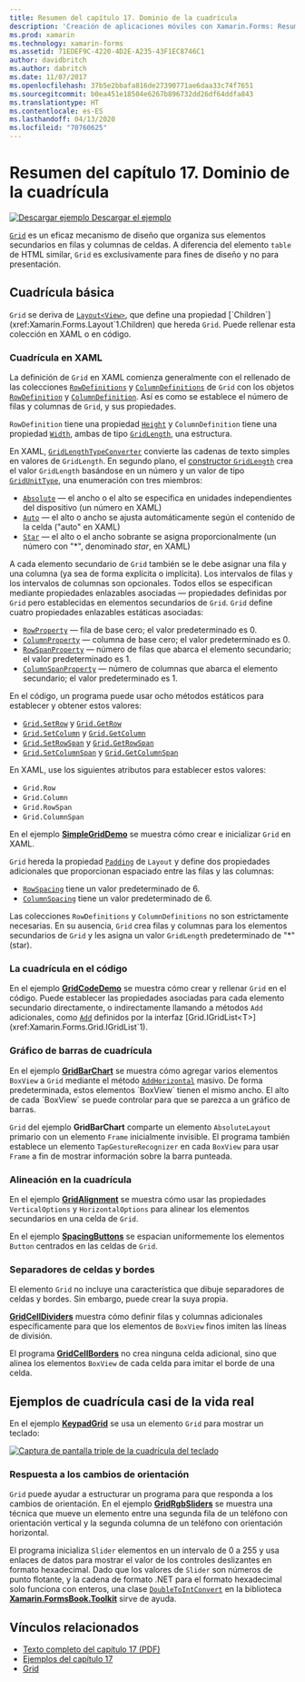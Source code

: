 ```yaml
---
title: Resumen del capítulo 17. Dominio de la cuadrícula
description: 'Creación de aplicaciones móviles con Xamarin.Forms: Resumen del capítulo 17. Dominio de la cuadrícula'
ms.prod: xamarin
ms.technology: xamarin-forms
ms.assetid: 71EDEF9C-4220-4D2E-A235-43F1EC8746C1
author: davidbritch
ms.author: dabritch
ms.date: 11/07/2017
ms.openlocfilehash: 37b5e2bbafa816de27390771ae6daa33c74f7651
ms.sourcegitcommit: b0ea451e18504e6267b896732dd26df64ddfa843
ms.translationtype: HT
ms.contentlocale: es-ES
ms.lasthandoff: 04/13/2020
ms.locfileid: "70760625"
---
```

# <a name="summary-of-chapter-17-mastering-the-grid"></a>Resumen del capítulo 17. Dominio de la cuadrícula

[![Descargar ejemplo](~/media/shared/download.png) Descargar el ejemplo](https://github.com/xamarin/xamarin-forms-book-samples/tree/master/Chapter17)

[`Grid`](xref:Xamarin.Forms.Grid) es un eficaz mecanismo de diseño que organiza sus elementos secundarios en filas y columnas de celdas. A diferencia del elemento `table` de HTML similar, `Grid` es exclusivamente para fines de diseño y no para presentación.

## <a name="the-basic-grid"></a>Cuadrícula básica

`Grid` se deriva de [`Layout<View>`](xref:Xamarin.Forms.Layout`1), que define una propiedad [`Children`](xref:Xamarin.Forms.Layout`1.Children) que hereda `Grid`. Puede rellenar esta colección en XAML o en código.

### <a name="the-grid-in-xaml"></a>Cuadrícula en XAML

La definición de `Grid` en XAML comienza generalmente con el rellenado de las colecciones [`RowDefinitions`](xref:Xamarin.Forms.Grid.RowDefinitions) y [`ColumnDefinitions`](xref:Xamarin.Forms.Grid.ColumnDefinitions) de `Grid` con los objetos [`RowDefinition`](xref:Xamarin.Forms.RowDefinition) y [`ColumnDefinition`](xref:Xamarin.Forms.ColumnDefinition). Así es como se establece el número de filas y columnas de `Grid`, y sus propiedades.

`RowDefinition` tiene una propiedad [`Height`](xref:Xamarin.Forms.RowDefinition.Height) y `ColumnDefinition` tiene una propiedad [`Width`](xref:Xamarin.Forms.ColumnDefinition.Width), ambas de tipo [`GridLength`](xref:Xamarin.Forms.GridLength), una estructura.

En XAML, [`GridLengthTypeConverter`](xref:Xamarin.Forms.GridLengthTypeConverter) convierte las cadenas de texto simples en valores de `GridLength`. En segundo plano, el [constructor `GridLength`](xref:Xamarin.Forms.GridLength.%23ctor(System.Double,Xamarin.Forms.GridUnitType)) crea el valor `GridLength` basándose en un número y un valor de tipo [`GridUnitType`](xref:Xamarin.Forms.GridUnitType), una enumeración con tres miembros:

- [`Absolute`](xref:Xamarin.Forms.GridUnitType.Absolute) &mdash; el ancho o el alto se especifica en unidades independientes del dispositivo (un número en XAML)
- [`Auto`](xref:Xamarin.Forms.GridUnitType.Auto) &mdash; el alto o ancho se ajusta automáticamente según el contenido de la celda ("auto" en XAML)
- [`Star`](xref:Xamarin.Forms.GridUnitType.Star) &mdash; el alto o el ancho sobrante se asigna proporcionalmente (un número con "\*", denominado *star*, en XAML)

A cada elemento secundario de `Grid` también se le debe asignar una fila y una columna (ya sea de forma explícita o implícita). Los intervalos de filas y los intervalos de columnas son opcionales. Todos ellos se especifican mediante propiedades enlazables asociadas &mdash; propiedades definidas por `Grid` pero establecidas en elementos secundarios de `Grid`. `Grid` define cuatro propiedades enlazables estáticas asociadas:

- [`RowProperty`](xref:Xamarin.Forms.Grid.RowProperty) &mdash; fila de base cero; el valor predeterminado es 0.
- [`ColumnProperty`](xref:Xamarin.Forms.Grid.ColumnProperty) &mdash; columna de base cero; el valor predeterminado es 0.
- [`RowSpanProperty`](xref:Xamarin.Forms.Grid.RowSpanProperty) &mdash; número de filas que abarca el elemento secundario; el valor predeterminado es 1.
- [`ColumnSpanProperty`](xref:Xamarin.Forms.Grid.ColumnSpanProperty) &mdash; número de columnas que abarca el elemento secundario; el valor predeterminado es 1.

En el código, un programa puede usar ocho métodos estáticos para establecer y obtener estos valores:

- [`Grid.SetRow`](xref:Xamarin.Forms.Grid.SetRow(Xamarin.Forms.BindableObject,System.Int32)) y [`Grid.GetRow`](xref:Xamarin.Forms.Grid.GetRow(Xamarin.Forms.BindableObject))
- [`Grid.SetColumn`](xref:Xamarin.Forms.Grid.SetColumn(Xamarin.Forms.BindableObject,System.Int32)) y [`Grid.GetColumn`](xref:Xamarin.Forms.Grid.GetColumn(Xamarin.Forms.BindableObject))
- [`Grid.SetRowSpan`](xref:Xamarin.Forms.Grid.SetRowSpan(Xamarin.Forms.BindableObject,System.Int32)) y [`Grid.GetRowSpan`](xref:Xamarin.Forms.Grid.GetRowSpan(Xamarin.Forms.BindableObject))
- [`Grid.SetColumnSpan`](xref:Xamarin.Forms.Grid.SetColumnSpan(Xamarin.Forms.BindableObject,System.Int32)) y [`Grid.GetColumnSpan`](xref:Xamarin.Forms.Grid.GetColumnSpan(Xamarin.Forms.BindableObject))

En XAML, use los siguientes atributos para establecer estos valores:

- `Grid.Row`
- `Grid.Column`
- `Grid.RowSpan`
- `Grid.ColumnSpan`

En el ejemplo [**SimpleGridDemo**](https://github.com/xamarin/xamarin-forms-book-samples/tree/master/Chapter17/SimpleGridDemo) se muestra cómo crear e inicializar `Grid` en XAML.

`Grid` hereda la propiedad [`Padding`](xref:Xamarin.Forms.Layout.Padding) de `Layout` y define dos propiedades adicionales que proporcionan espaciado entre las filas y las columnas:

- [`RowSpacing`](xref:Xamarin.Forms.Grid.RowSpacing) tiene un valor predeterminado de 6.
- [`ColumnSpacing`](xref:Xamarin.Forms.Grid.ColumnSpacing) tiene un valor predeterminado de 6.

Las colecciones `RowDefinitions` y `ColumnDefinitions` no son estrictamente necesarias. En su ausencia, `Grid` crea filas y columnas para los elementos secundarios de `Grid` y les asigna un valor `GridLength` predeterminado de "\*" (star).

### <a name="the-grid-in-code"></a>La cuadrícula en el código

En el ejemplo [**GridCodeDemo**](https://github.com/xamarin/xamarin-forms-book-samples/tree/master/Chapter17/GridCodeDemo) se muestra cómo crear y rellenar `Grid` en el código. Puede establecer las propiedades asociadas para cada elemento secundario directamente, o indirectamente llamando a métodos `Add` adicionales, como [`Add`](xref:Xamarin.Forms.Grid.IGridList`1.Add*) definidos por la interfaz [Grid.IGridList<T>](xref:Xamarin.Forms.Grid.IGridList`1).

### <a name="the-grid-bar-chart"></a>Gráfico de barras de cuadrícula

En el ejemplo [**GridBarChart**](https://github.com/xamarin/xamarin-forms-book-samples/tree/master/Chapter17/GridBarChart) se muestra cómo agregar varios elementos `BoxView` a `Grid` mediante el método [`AddHorizontal`](xref:Xamarin.Forms.Grid.IGridList`1.AddHorizontal*) masivo. De forma predeterminada, estos elementos `BoxView` tienen el mismo ancho. El alto de cada `BoxView` se puede controlar para que se parezca a un gráfico de barras.

`Grid` del ejemplo **GridBarChart** comparte un elemento `AbsoluteLayout` primario con un elemento `Frame` inicialmente invisible. El programa también establece un elemento `TapGestureRecognizer` en cada `BoxView` para usar `Frame` a fin de mostrar información sobre la barra punteada.

### <a name="alignment-in-the-grid"></a>Alineación en la cuadrícula

En el ejemplo [**GridAlignment**](https://github.com/xamarin/xamarin-forms-book-samples/tree/master/Chapter17/GridAlignment) se muestra cómo usar las propiedades `VerticalOptions` y `HorizontalOptions` para alinear los elementos secundarios en una celda de `Grid`.

En el ejemplo [**SpacingButtons**](https://github.com/xamarin/xamarin-forms-book-samples/tree/master/Chapter17/SpacingButtons) se espacian uniformemente los elementos `Button` centrados en las celdas de `Grid`.

### <a name="cell-dividers-and-borders"></a>Separadores de celdas y bordes

El elemento `Grid` no incluye una característica que dibuje separadores de celdas y bordes. Sin embargo, puede crear la suya propia.

[**GridCellDividers**](https://github.com/xamarin/xamarin-forms-book-samples/tree/master/Chapter17/GridCellDividers) muestra cómo definir filas y columnas adicionales específicamente para que los elementos de `BoxView` finos imiten las líneas de división.

El programa [**GridCellBorders**](https://github.com/xamarin/xamarin-forms-book-samples/tree/master/Chapter17/GridCellBorders) no crea ninguna celda adicional, sino que alinea los elementos `BoxView` de cada celda para imitar el borde de una celda.

## <a name="almost-real-life-grid-examples"></a>Ejemplos de cuadrícula casi de la vida real

En el ejemplo [**KeypadGrid**](https://github.com/xamarin/xamarin-forms-book-samples/tree/master/Chapter17/KeypadGrid) se usa un elemento `Grid` para mostrar un teclado:

[![Captura de pantalla triple de la cuadrícula del teclado](images/ch17fg12-small.png "Cuadrícula del teclado")](images/ch17fg12-large.png#lightbox "Cuadrícula del teclado")

### <a name="responding-to-orientation-changes"></a>Respuesta a los cambios de orientación

`Grid` puede ayudar a estructurar un programa para que responda a los cambios de orientación. En el ejemplo [**GridRgbSliders**](https://github.com/xamarin/xamarin-forms-book-samples/tree/master/Chapter17/GridRgbSliders) se muestra una técnica que mueve un elemento entre una segunda fila de un teléfono con orientación vertical y la segunda columna de un teléfono con orientación horizontal.

El programa inicializa `Slider` elementos en un intervalo de 0 a 255 y usa enlaces de datos para mostrar el valor de los controles deslizantes en formato hexadecimal. Dado que los valores de `Slider` son números de punto flotante, y la cadena de formato .NET para el formato hexadecimal solo funciona con enteros, una clase [`DoubleToIntConvert`](https://github.com/xamarin/xamarin-forms-book-samples/blob/master/Libraries/Xamarin.FormsBook.Toolkit/Xamarin.FormsBook.Toolkit/DoubleToIntConverter.cs) en la biblioteca [**Xamarin.FormsBook.Toolkit**](https://github.com/xamarin/xamarin-forms-book-samples/tree/master/Libraries/Xamarin.FormsBook.Toolkit) sirve de ayuda.

## <a name="related-links"></a>Vínculos relacionados

- [Texto completo del capítulo 17 (PDF)](https://download.xamarin.com/developer/xamarin-forms-book/XamarinFormsBook-Ch17-Apr2016.pdf)
- [Ejemplos del capítulo 17](https://github.com/xamarin/xamarin-forms-book-samples/tree/master/Chapter17)
- [Grid](~/xamarin-forms/user-interface/layouts/grid.md)
